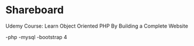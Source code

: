 # Shareboard

Udemy Course: Learn Object Oriented PHP By Building a Complete Website

-php
-mysql
-bootstrap 4
